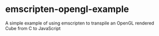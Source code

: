emscripten-opengl-example
=========================

A simple example of using emscripten to transpile an OpenGL rendered Cube from C to JavaScript
